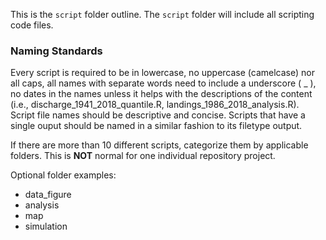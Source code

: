 This is the `script` folder outline. The `script` folder will include all scripting code files. 
  
### Naming Standards  
Every script is required to be in lowercase, no uppercase (camelcase) nor all caps, all names with separate words need to include a underscore ( _ ), no dates in the names unless it helps with the descriptions of the content (i.e., discharge_1941_2018_quantile.R, landings_1986_2018_analysis.R). Script file names should be descriptive and concise. Scripts that have a single ouput should be named in a similar fashion to its filetype output.  
  
If there are more than 10 different scripts, categorize them by applicable folders. This is **NOT** normal for one individual repository project.  
  
Optional folder examples:  

- data_figure  
- analysis  
- map  
- simulation  


